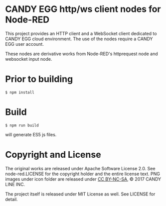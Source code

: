 CANDY EGG http/ws client nodes for Node-RED
===

This project provides an HTTP client and a WebSocket client dedicated to CANDY EGG cloud environment. The use of the nodes require a CANDY EGG user account.

These nodes are derivative works from Node-RED's httprequest node and websocket input node.

# Prior to building

```
$ npm install
```

# Build

```
$ npm run build
```
will generate ES5 js files.

# Copyright and License

The original works are released under Apache Software License 2.0. See node-red.LICENSE for the copyright holder and the entire license text.
PNG images under icon folder are released under [CC BY-NC-SA](http://creativecommons.org/licenses/by-nc-sa/4.0/), © 2017 CANDY LINE INC.

The project itself is released under MIT License as well. See LICENSE for detail.
